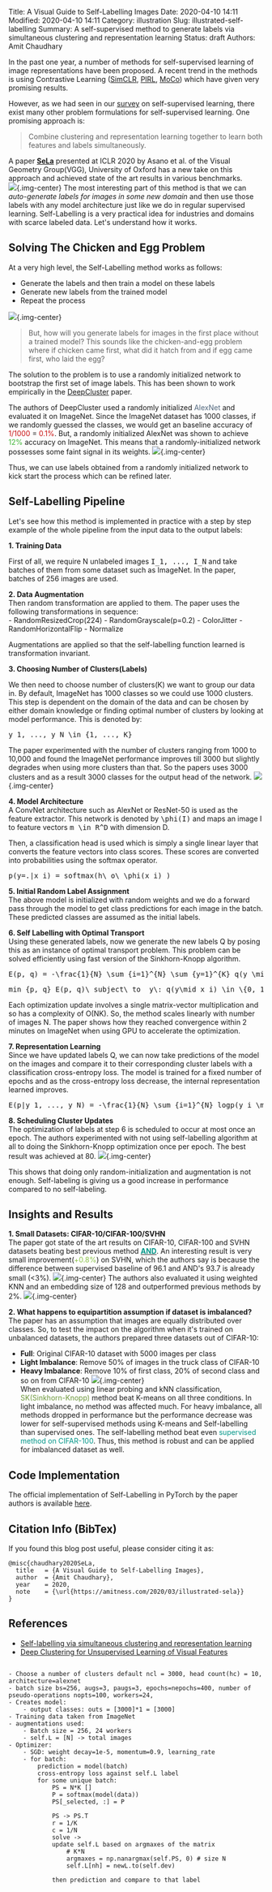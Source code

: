Title: A Visual Guide to Self-Labelling Images
Date: 2020-04-10 14:11
Modified: 2020-04-10 14:11
Category: illustration
Slug: illustrated-self-labelling
Summary: A self-supervised method to generate labels via simultaneous clustering and representation learning
Status: draft
Authors: Amit Chaudhary

In the past one year, a number of methods for self-supervised learning of image representations have been proposed. A recent trend in the methods is using Contrastive Learning ([SimCLR](https://amitness.com/2020/03/illustrated-simclr/), [PIRL](https://amitness.com/2020/03/illustrated-pirl/), [MoCo](https://arxiv.org/abs/1911.05722)) which have given very promising results.

However, as we had seen in our [survey](https://amitness.com/2020/02/illustrated-self-supervised-learning/) on  self-supervised learning, there exist many other problem formulations for self-supervised learning. One promising approach is:
> Combine clustering and representation learning together to learn both features and labels simultaneously.

A paper **[SeLa](https://arxiv.org/abs/1911.05371)** presented at ICLR 2020 by Asano et al. of the Visual Geometry Group(VGG), University of Oxford has a new take on this approach and achieved state of the art results in various benchmarks.  
![](/images/sela-intro.png){.img-center}
The most interesting part of this method is that we can *auto-generate labels for images in some new domain* and then use those labels with any model architecture just like we do in regular supervised learning. Self-Labelling is a very practical idea for industries and domains with scarce labeled data. Let's understand how it works.

## Solving The Chicken and Egg Problem
At a very high level, the Self-Labelling method works as follows:
 
- Generate the labels and then train a model on these labels
- Generate new labels from the trained model
- Repeat the process

![](/images/sela-chicken-egg-problem.png){.img-center}

> But, how will you generate labels for images in the first place without a trained model? This sounds like the chicken-and-egg problem where if chicken came first, what did it hatch from and if egg came first, who laid the egg?

The solution to the problem is to use a randomly initialized network to bootstrap the first set of image labels. This has been shown to work empirically in the [DeepCluster](https://arxiv.org/abs/1807.05520) paper.  

The authors of DeepCluster used a randomly initialized <span style="color: #51677d;">AlexNet</span> and evaluated it on ImageNet. Since the ImageNet dataset has 1000 classes, if we randomly guessed the classes, we would get an baseline accuracy of <span style="color: #c91212;">1/1000</span> = <span style="color: #c91212;">0.1%</span>. But, a randomly initialized AlexNet was shown to achieve <span style="color: #3fb536;">12%</span> accuracy on ImageNet. This means that a randomly-initialized network possesses some faint signal in its weights.
![](/images/sela-faint-signal.png){.img-center}

Thus, we can use labels obtained from a randomly initialized network to kick start the process which can be refined later.

## Self-Labelling Pipeline
Let's see how this method is implemented in practice with a step by step example of the whole pipeline from the input data to the output labels:  

**1. Training Data**  

First of all, we require N unlabeled images <tt class="math">I_1, ..., I_N</tt> and take batches of them from some dataset such as ImageNet. In the paper, batches of 256 images are used.

**2. Data Augmentation**  
Then random transformation are applied to them. The paper uses the following transformations in sequence:  
    - RandomResizedCrop(224)
    - RandomGrayscale(p=0.2)
    - ColorJitter
    - RandomHorizontalFlip
    - Normalize  
    
Augmentations are applied so that the self-labelling function learned is transformation invariant. 

**3. Choosing Number of Clusters(Labels)**  

We then need to choose number of clusters(K) we want to group our data in. By default, ImageNet has 1000 classes so we could use 1000 clusters. This step is dependent on the domain of the data and can be chosen by either domain knowledge or finding optimal number of clusters by looking at model performance. This is denoted by:
<pre class="math">
y_1, ..., y_N \in {1, ..., K}
</pre>

The paper experimented with the number of clusters ranging from 1000 to 10,000 and found the ImageNet performance improves till 3000 but slightly degrades when using more clusters than that. So the papers uses 3000 clusters and as a result 3000 classes for the output head of the network.
![](/images/sela-best-cluster.png){.img-center}


**4. Model Architecture**  
A ConvNet architecture such as AlexNet or ResNet-50 is used as the feature extractor. This network is denoted by <tt class="math">\phi(I)</tt>
and maps an image I to feature vectors <tt class="math">m \in R^D</tt> with dimension D. 

Then, a classification head is used which is simply a single linear layer that converts the feature vectors into class scores. These scores are converted into probabilities using the softmax operator.
<pre class="math">
p(y=.|x_i) = softmax(h\ o\ \phi(x_i) )
</pre>

**5. Initial Random Label Assignment**  
The above model is initialized with random weights and we do a forward pass through the model to get class predictions for each image in the batch. These predicted classes are assumed as the initial labels.

**6. Self Labelling with Optimal Transport**  
Using these generated labels, now we generate the new labels Q by posing this as an instance of optimal transport problem. This problem can be solved efficiently using fast version of the Sinkhorn-Knopp algorithm.

<pre class="math">
E(p, q) = -\frac{1}{N} \sum_{i=1}^{N} \sum_{y=1}^{K} q(y \mid x_i) logp(y \mid x_i)
</pre>

<pre class="math">
min_{p, q} E(p, q)\ subject\ to _y\: q(y\mid x_i) \in \{0, 1\}\ and \sum_{i=1}^{N} q(y | x_i) = N/K
</pre>



Each optimization update involves a single matrix-vector multiplication and so has a complexity of O(NK). So, the method scales linearly with number of images N. The paper shows how they reached convergence within 2 minutes on ImageNet when using GPU to accelerate the optimization. 

**7. Representation Learning**  
Since we have updated labels Q, we can now take predictions of the model on the images and compare it to their corresponding cluster labels with a classification cross-entropy loss. The model is trained for a fixed number of epochs and as the cross-entropy loss decrease, the internal representation learned improves.
<pre class="math">
E(p|y_1, ..., y_N) = -\frac{1}{N} \sum_{i=1}^{N} logp(y_i \mid x_i)
</pre>

**8. Scheduling Cluster Updates**  
The optimization of labels at step 6 is scheduled to occur at most once an epoch. The authors experimented with not using self-labelling algorithm at all to doing the Sinkhorn-Knopp optimization once per epoch. The best result was achieved at 80.
![](/images/sela-optimal-schedule.png){.img-center}

This shows that doing only random-initialization and augmentation is not enough. Self-labeling is giving us a good increase in performance compared to no self-labeling.

## Insights and Results
**1. Small Datasets: CIFAR-10/CIFAR-100/SVHN**  
The paper got state of the art results on CIFAR-10, CIFAR-100 and SVHN datasets beating best previous method [<span style="color: #009688; font-weight: bold;">AND</span>](https://arxiv.org/abs/1904.11567). An interesting result is very small improvement(<span style="color: #8BC34A">+0.8%</span>) on SVHN, which the authors say is because the difference between supervised baseline of 96.1 and AND's 93.7 is already small (<3%).
![](/images/sela-small-linear-classifier.png){.img-center}
The authors also evaluated it using weighted KNN and an embedding size of 128 and outperformed previous methods by 2%.
![](/images/sela-small-data-knn.png){.img-center}

**2. What happens to equipartition assumption if dataset is imbalanced?**   
The paper has an assumption that images are equally distributed over classes. So, to test the impact on the algorithm when it's trained on unbalanced datasets, the authors prepared three datasets out of CIFAR-10:  

- **Full**: Original CIFAR-10 dataset with 5000 images per class 
- **Light Imbalance**: Remove 50% of images in the truck class of CIFAR-10
- **Heavy Imbalance**: Remove 10% of first class, 20% of second class and so on from CIFAR-10
![](/images/sela-imbalanced-results.png){.img-center}  
When evaluated using linear probing and kNN classification, <span style="color:#6d983b;">SK(Sinkhorn-Knopp)</span> method beat K-means on all three conditions. In light imbalance, no method was affected much. For heavy imbalance, all methods dropped in performance but the performance decrease was lower for self-supervised methods using K-means and Self-labelling than supervised ones. The self-labelling method beat even <span style="color: #009688;">supervised method on CIFAR-100</span>. Thus, this method is robust and can be applied for imbalanced dataset as well.


## Code Implementation
The official implementation of Self-Labelling in PyTorch by the paper authors is available [here](https://github.com/yukimasano/self-label).

## Citation Info (BibTex)
If you found this blog post useful, please consider citing it as:
```
@misc{chaudhary2020SeLa,
  title   = {A Visual Guide to Self-Labelling Images},
  author  = {Amit Chaudhary},
  year    = 2020,
  note    = {\url{https://amitness.com/2020/03/illustrated-sela}}
}
```

## References
- [Self-labelling via simultaneous clustering and representation learning](https://arxiv.org/abs/1911.05371)
- [Deep Clustering for Unsupervised Learning of Visual Features](https://arxiv.org/abs/1807.05520)

```

- Choose a number of clusters default ncl = 3000, head count(hc) = 10, architecture=alexnet
- batch size bs=256, augs=3, paugs=3, epochs=nepochs=400, number of pseudo-operations nopts=100, workers=24,
- Creates model:
    - output classes: outs = [3000]*1 = [3000]
- Training data taken from ImageNet
- augmentations used:
    - Batch size = 256, 24 workers
    - self.L = [N] -> total images
- Optimizer:
    - SGD: weight decay=1e-5, momentum=0.9, learning_rate
    - for batch:
        prediction = model(batch)
        cross-entropy loss against self.L label
        for some unique batch:
            PS = N*K []
            P = softmax(model(data))
            PS[_selected, :] = P
            
            PS -> PS.T
            r = 1/K
            c = 1/N
            solve ->
            update self.L based on argmaxes of the matrix
                # K*N
                argmaxes = np.nanargmax(self.PS, 0) # size N
                self.L[nh] = newL.to(self.dev)
                
            then prediction and compare to that label
```    